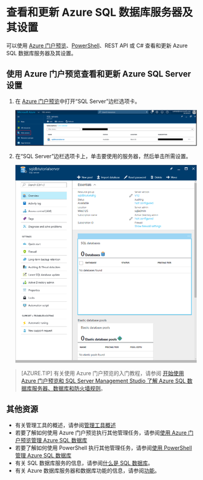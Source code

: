 <properties
    pageTitle="查看和更新 Azure SQL 数据库服务器及其设置 | Azure"
    description="有关如何使用 Azure 门户预览和 PowerShell 查看和更新 Azure SQL 数据库服务器设置的快速参考。"
    services="sql-database"
    documentationcenter=""
    author="CarlRabeler"
    manager="jhubbard"
    editor="" />
<tags
    ms.service="sql-database"
    ms.custom="servers"
    ms.devlang="NA"
    ms.workload="data-management"
    ms.topic="article"
    ms.tgt_pltfrm="NA"
    ms.date="11/14/2016"
    wacn.date="01/20/2017"
    ms.author="carlrab" />  


# 查看和更新 Azure SQL 数据库服务器及其设置

可以使用 [Azure 门户预览](/documentation/articles/sql-database-manage-portal/)、[PowerShell](/documentation/articles/sql-database-manage-powershell/)、REST API 或 C# 查看和更新 Azure SQL 数据库服务器及其设置。

## 使用 Azure 门户预览查看和更新 Azure SQL Server 设置
1. 在 [Azure 门户预览](https://portal.azure.cn/)中打开“SQL Server”边栏选项卡。

    ![新 SQL Server](./media/sql-database-get-started/new-sql-server.png)  


2. 在“SQL Server”边栏选项卡上，单击要使用的服务器，然后单击所需设置。

    ![“SQL Server”边栏选项卡](./media/sql-database-get-started/sql-server-blade.png)  


> [AZURE.TIP]
有关使用 Azure 门户预览的入门教程，请参阅 [开始使用 Azure 门户预览和 SQL Server Management Studio 了解 Azure SQL 数据库服务器、数据库和防火墙规则](/documentation/articles/sql-database-get-started/)。
>

## 其他资源
* 有关管理工具的概述，请参阅[管理工具概述](/documentation/articles/sql-database-manage-overview/)
* 若要了解如何使用 Azure 门户预览执行其他管理任务，请参阅[使用 Azure 门户预览管理 Azure SQL 数据库](/documentation/articles/sql-database-manage-portal/)
* 若要了解如何使用 PowerShell 执行其他管理任务，请参阅[使用 PowerShell 管理 Azure SQL 数据库](/documentation/articles/sql-database-manage-powershell/)
* 有关 SQL 数据库服务的信息，请参阅[什么是 SQL 数据库](/documentation/articles/sql-database-technical-overview/)。
* 有关 Azure 数据库服务器和数据库功能的信息，请参阅[功能](/documentation/articles/sql-database-features/)。

<!---HONumber=Mooncake_0116_2017-->